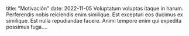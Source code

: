 title: "Motivación"
date: 2022-11-05
Voluptatum voluptas itaque in harum. Perferendis nobis reiciendis enim similique. Est excepturi eos ducimus ex similique. Est nulla repudiandae facere. Animi tempore enim qui expedita possimus fuga.…

